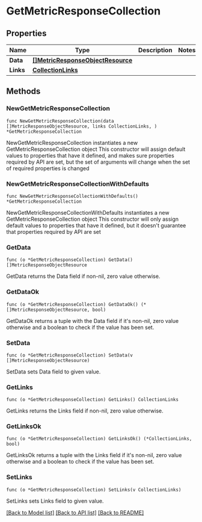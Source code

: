 # GetMetricResponseCollection

## Properties

Name | Type | Description | Notes
------------ | ------------- | ------------- | -------------
**Data** | [**[]MetricResponseObjectResource**](MetricResponseObjectResource.md) |  | 
**Links** | [**CollectionLinks**](CollectionLinks.md) |  | 

## Methods

### NewGetMetricResponseCollection

`func NewGetMetricResponseCollection(data []MetricResponseObjectResource, links CollectionLinks, ) *GetMetricResponseCollection`

NewGetMetricResponseCollection instantiates a new GetMetricResponseCollection object
This constructor will assign default values to properties that have it defined,
and makes sure properties required by API are set, but the set of arguments
will change when the set of required properties is changed

### NewGetMetricResponseCollectionWithDefaults

`func NewGetMetricResponseCollectionWithDefaults() *GetMetricResponseCollection`

NewGetMetricResponseCollectionWithDefaults instantiates a new GetMetricResponseCollection object
This constructor will only assign default values to properties that have it defined,
but it doesn't guarantee that properties required by API are set

### GetData

`func (o *GetMetricResponseCollection) GetData() []MetricResponseObjectResource`

GetData returns the Data field if non-nil, zero value otherwise.

### GetDataOk

`func (o *GetMetricResponseCollection) GetDataOk() (*[]MetricResponseObjectResource, bool)`

GetDataOk returns a tuple with the Data field if it's non-nil, zero value otherwise
and a boolean to check if the value has been set.

### SetData

`func (o *GetMetricResponseCollection) SetData(v []MetricResponseObjectResource)`

SetData sets Data field to given value.


### GetLinks

`func (o *GetMetricResponseCollection) GetLinks() CollectionLinks`

GetLinks returns the Links field if non-nil, zero value otherwise.

### GetLinksOk

`func (o *GetMetricResponseCollection) GetLinksOk() (*CollectionLinks, bool)`

GetLinksOk returns a tuple with the Links field if it's non-nil, zero value otherwise
and a boolean to check if the value has been set.

### SetLinks

`func (o *GetMetricResponseCollection) SetLinks(v CollectionLinks)`

SetLinks sets Links field to given value.



[[Back to Model list]](../README.md#documentation-for-models) [[Back to API list]](../README.md#documentation-for-api-endpoints) [[Back to README]](../README.md)


